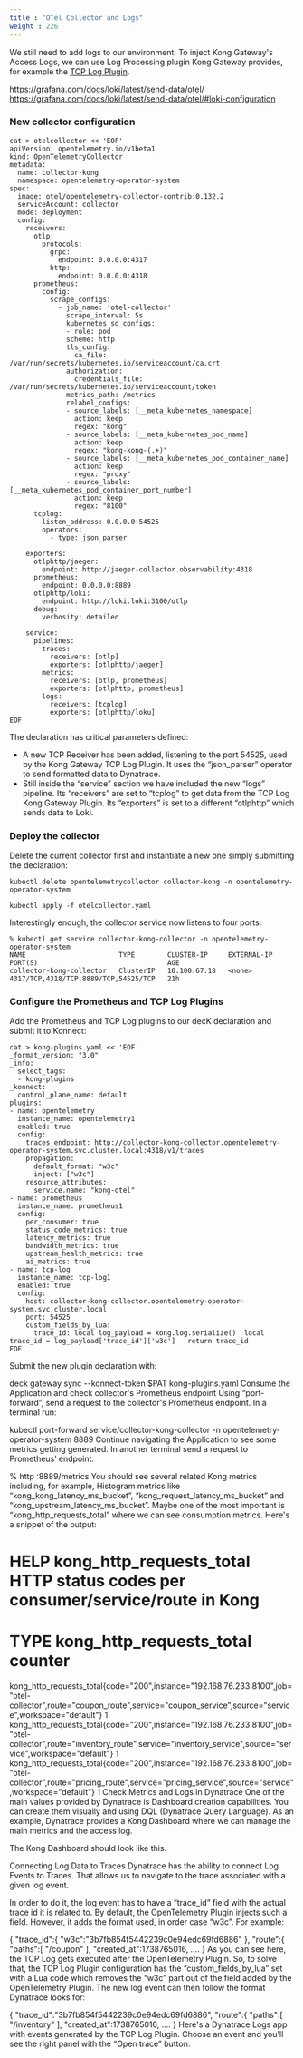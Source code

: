 ```yaml
---
title : "OTel Collector and Logs"
weight : 226
---
```


We still need to add logs to our environment. To inject Kong Gateway's Access Logs, we can use Log Processing plugin Kong Gateway provides, for example the [TCP Log Plugin](https://docs.konghq.com/hub/kong-inc/tcp-log/).

https://grafana.com/docs/loki/latest/send-data/otel/
https://grafana.com/docs/loki/latest/send-data/otel/#loki-configuration

### New collector configuration

```
cat > otelcollector << 'EOF'
apiVersion: opentelemetry.io/v1beta1
kind: OpenTelemetryCollector
metadata:
  name: collector-kong
  namespace: opentelemetry-operator-system
spec:
  image: otel/opentelemetry-collector-contrib:0.132.2
  serviceAccount: collector
  mode: deployment
  config:
    receivers:
      otlp:
        protocols:
          grpc:
            endpoint: 0.0.0.0:4317
          http:
            endpoint: 0.0.0.0:4318
      prometheus:
        config:
          scrape_configs:
            - job_name: 'otel-collector'
              scrape_interval: 5s
              kubernetes_sd_configs:
              - role: pod
              scheme: http
              tls_config:
                ca_file: /var/run/secrets/kubernetes.io/serviceaccount/ca.crt
              authorization:
                credentials_file: /var/run/secrets/kubernetes.io/serviceaccount/token
              metrics_path: /metrics
              relabel_configs:
              - source_labels: [__meta_kubernetes_namespace]
                action: keep
                regex: "kong"
              - source_labels: [__meta_kubernetes_pod_name]
                action: keep
                regex: "kong-kong-(.+)"
              - source_labels: [__meta_kubernetes_pod_container_name]
                action: keep
                regex: "proxy"
              - source_labels: [__meta_kubernetes_pod_container_port_number]
                action: keep
                regex: "8100"
      tcplog:
        listen_address: 0.0.0.0:54525
        operators:
          - type: json_parser

    exporters:
      otlphttp/jaeger:
        endpoint: http://jaeger-collector.observability:4318
      prometheus:
        endpoint: 0.0.0.0:8889
      otlphttp/loki:
        endpoint: http://loki.loki:3100/otlp
      debug:
        verbosity: detailed

    service:
      pipelines:
        traces:
          receivers: [otlp]
          exporters: [otlphttp/jaeger]
        metrics:
          receivers: [otlp, prometheus]
          exporters: [otlphttp, prometheus]
        logs:
          receivers: [tcplog]
          exporters: [otlphttp/loku]
EOF
```

The declaration has critical parameters defined:

* A new TCP Receiver has been added, listening to the port 54525, used by the Kong Gateway TCP Log Plugin. It uses the “json_parser” operator to send formatted data to Dynatrace.
* Still inside the “service” section we have included the new “logs” pipeline. Its “receivers” are set to “tcplog” to get data from the TCP Log Kong Gateway Plugin. Its “exporters” is set to a different “otlphttp” which sends data to Loki.

### Deploy the collector
Delete the current collector first and instantiate a new one simply submitting the declaration:

```
kubectl delete opentelemetrycollector collector-kong -n opentelemetry-operator-system

kubectl apply -f otelcollector.yaml
```

Interestingly enough, the collector service now listens to four ports:

```
% kubectl get service collector-kong-collector -n opentelemetry-operator-system 
NAME                       TYPE        CLUSTER-IP     EXTERNAL-IP   PORT(S)                                AGE
collector-kong-collector   ClusterIP   10.100.67.18   <none>        4317/TCP,4318/TCP,8889/TCP,54525/TCP   21h
```

### Configure the Prometheus and TCP Log Plugins
Add the Prometheus and TCP Log plugins to our decK declaration and submit it to Konnect:

```
cat > kong-plugins.yaml << 'EOF'
_format_version: "3.0"
_info:
  select_tags:
  - kong-plugins
_konnect:
  control_plane_name: default
plugins:
- name: opentelemetry
  instance_name: opentelemetry1
  enabled: true
  config:
    traces_endpoint: http://collector-kong-collector.opentelemetry-operator-system.svc.cluster.local:4318/v1/traces
    propagation:
      default_format: "w3c"
      inject: ["w3c"]
    resource_attributes:
      service.name: "kong-otel"
- name: prometheus
  instance_name: prometheus1
  config:
    per_consumer: true
    status_code_metrics: true
    latency_metrics: true
    bandwidth_metrics: true
    upstream_health_metrics: true
    ai_metrics: true
- name: tcp-log
  instance_name: tcp-log1
  enabled: true
  config:
    host: collector-kong-collector.opentelemetry-operator-system.svc.cluster.local
    port: 54525
    custom_fields_by_lua:
      trace_id: local log_payload = kong.log.serialize()  local trace_id = log_payload['trace_id']['w3c']   return trace_id
EOF
```
Submit the new plugin declaration with:


deck gateway sync --konnect-token $PAT kong-plugins.yaml
Consume the Application and check collector's Prometheus endpoint
Using “port-forward”, send a request to the collector's Prometheus endpoint. In a terminal run:


kubectl port-forward service/collector-kong-collector -n opentelemetry-operator-system 8889
Continue navigating the Application to see some metrics getting generated. In another terminal send a request to Prometheus’ endpoint.


% http :8889/metrics
You should see several related Kong metrics including, for example, Histogram metrics like “kong_kong_latency_ms_bucket”, “kong_request_latency_ms_bucket” and “kong_upstream_latency_ms_bucket”. Maybe one of the most important is “kong_http_requests_total” where we can see consumption metrics. Here's a snippet of the output:


# HELP kong_http_requests_total HTTP status codes per consumer/service/route in Kong
# TYPE kong_http_requests_total counter
kong_http_requests_total{code="200",instance="192.168.76.233:8100",job="otel-collector",route="coupon_route",service="coupon_service",source="service",workspace="default"} 1
kong_http_requests_total{code="200",instance="192.168.76.233:8100",job="otel-collector",route="inventory_route",service="inventory_service",source="service",workspace="default"} 1
kong_http_requests_total{code="200",instance="192.168.76.233:8100",job="otel-collector",route="pricing_route",service="pricing_service",source="service",workspace="default"} 1
Check Metrics and Logs in Dynatrace
One of the main values provided by Dynatrace is Dashboard creation capabilities. You can create them visually and using DQL (Dynatrace Query Language). As an example, Dynatrace provides a Kong Dashboard where we can manage the main metrics and the access log.

The Kong Dashboard should look like this.


Connecting Log Data to Traces
Dynatrace has the ability to connect Log Events to Traces. That allows us to navigate to the trace associated with a given log event.

In order to do it, the log event has to have a “trace_id” field with the actual trace id it is related to. By default, the OpenTelemetry Plugin injects such a field. However, it adds the format used, in order case “w3c”. For example:


{
  "trace_id":{
    "w3c":"3b7fb854f5442239c0e94edc69fd6886"
  },
  "route":{
    "paths":[
      "/coupon"
    ],
    "created_at":1738765016,
….
}
As you can see here, the TCP Log gets executed after the OpenTelemetry Plugin. So, to solve that, the TCP Log Plugin configuration has the “custom_fields_by_lua” set with a Lua code which removes the “w3c” part out of the field added by the OpenTelemetry Plugin. The new log event can then follow the format Dynatrace looks for:


{
  "trace_id":"3b7fb854f5442239c0e94edc69fd6886",
  "route":{
    "paths":[
      "/inventory"
    ],
    "created_at":1738765016,
….
}
Here's a Dynatrace Logs app with events generated by the TCP Log Plugin. Choose an event and you'll see the right panel with the “Open trace” button.

